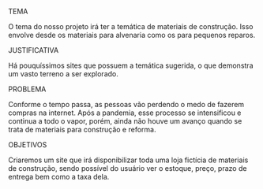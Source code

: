 TEMA 

O tema do nosso projeto irá ter a temática de materiais de construção. Isso envolve desde os materiais para alvenaria como os para pequenos reparos. 

JUSTIFICATIVA 

Há pouquíssimos sites que possuem a temática sugerida, o que demonstra um vasto terreno a ser explorado. 

PROBLEMA 

Conforme o tempo passa, as pessoas vão perdendo o medo de fazerem compras na internet. Após a pandemia, esse processo se intensificou e continua a todo o vapor, porém, ainda não houve um avanço quando se trata de materiais para construção e reforma. 

OBJETIVOS 

Criaremos um site que irá disponibilizar toda uma loja fictícia de materiais de construção, sendo possível do usuário ver o estoque, preço, prazo de entrega bem como a taxa dela. 
